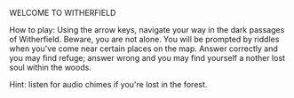 WELCOME TO WITHERFIELD

How to play: Using the arrow keys, navigate your way in the dark passages of Witherfield. Beware, you are not alone.
		You will be prompted by riddles when you've come near certain places on the map. Answer correctly and
		you may find refuge; answer wrong and you may find yourself a nother lost soul within the woods.

Hint: listen for audio chimes if you're lost in the forest.
